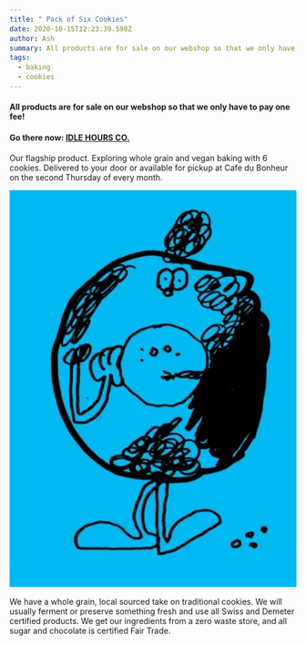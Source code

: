 ```yaml
---
title: " Pack of Six Cookies"
date: 2020-10-15T12:23:39.598Z
author: Ash
summary: All products are for sale on our webshop so that we only have to pay one fee!
tags:
  - baking
  - cookies
---
```

#### All products are for sale on our webshop so that we only have to pay one fee!

#### Go there now: [IDLE HOURS CO.](https://www.idlehours.co/shop)

Our flagship product. Exploring whole grain and vegan baking with 6 cookies. Delivered to your door or available for pickup at Cafe du Bonheur on the second Thursday of every month. 

![A cookie illustration](/static/img/cooki.jpg "Cookie Monsta")

We have a whole grain, local sourced take on traditional cookies. We will usually ferment or preserve something fresh and use all Swiss and Demeter certified products. We get our ingredients from a zero waste store, and all sugar and chocolate is certified Fair Trade.